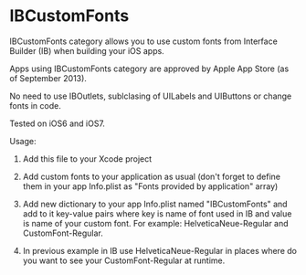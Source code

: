IBCustomFonts
=============

IBCustomFonts category allows you to use custom fonts from Interface Builder (IB) when building your iOS apps.

Apps using IBCustomFonts category are approved by Apple App Store (as of September 2013).

No need to use IBOutlets, sublclasing of UILabels and UIButtons or change fonts in code.

Tested on iOS6 and iOS7.
    
Usage:

1) Add this file to your Xcode project

2) Add custom fonts to your application as usual (don't forget to define them in your app Info.plist as "Fonts provided by application" array)

3) Add new dictionary to your app Info.plist named "IBCustomFonts" and add to it key-value pairs where key is name of font used in IB and value is name of your custom font.
    For example: HelveticaNeue-Regular and CustomFont-Regular.
    
4) In previous example in IB use HelveticaNeue-Regular in places where do you want to see your CustomFont-Regular at runtime.
